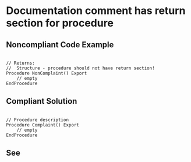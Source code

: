 # Documentation comment has return section for procedure

## Noncompliant Code Example

```bsl

// Returns:
//  Structure - procedure should not have return section!
Procedure NonComplaint() Export
	// empty
EndProcedure

```

## Compliant Solution

```bsl

// Procedure description
Procedure Complaint() Export
	// empty
EndProcedure

```

## See


